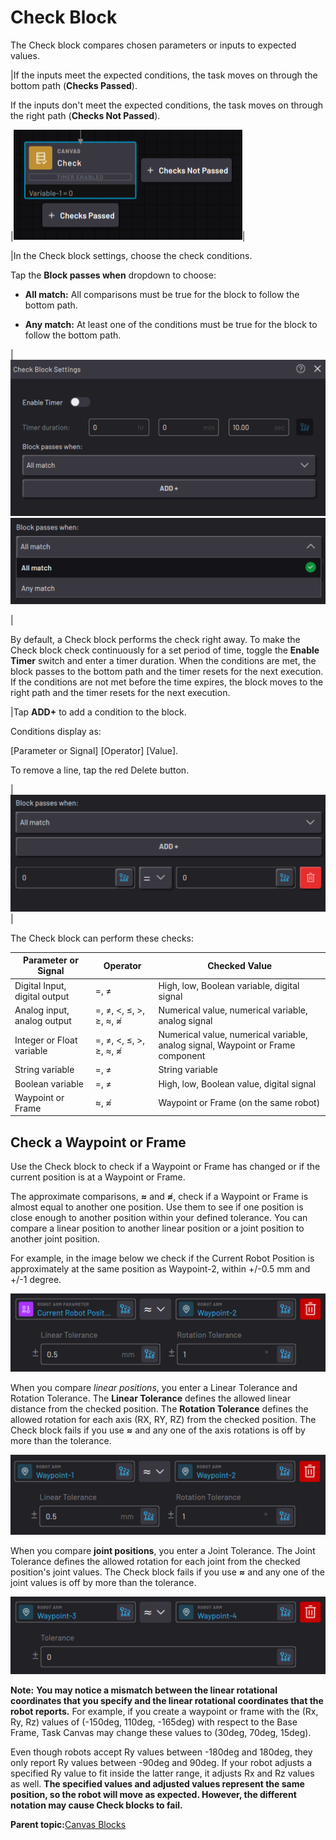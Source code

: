 # Check Block

The Check block compares chosen parameters or inputs to expected values.

|If the inputs meet the expected conditions, the task moves on through the bottom path \(**Checks Passed**\).

If the inputs don't meet the expected conditions, the task moves on through the right path \(**Checks Not Passed**\).

|![](../Images/TaskCanvasBlockGlossary/Canvas-Check-Block.png)|

|In the Check block settings, choose the check conditions.

Tap the **Block passes when** dropdown to choose:

-   **All match:** All comparisons must be true for the block to follow the bottom path.

-   **Any match:** At least one of the conditions must be true for the block to follow the bottom path.

|![](../Images/TaskCanvasBlockGlossary/Canvas-Check-Settings.png)![](../Images/TaskCanvasBlockGlossary/Canvas-Check-Settings-BlockPassesWhenDropdown.png)

|

By default, a Check block performs the check right away. To make the Check block check continuously for a set period of time, toggle the **Enable Timer** switch and enter a timer duration. When the conditions are met, the block passes to the bottom path and the timer resets for the next execution. If the conditions are not met before the time expires, the block moves to the right path and the timer resets for the next execution.

|Tap **ADD+** to add a condition to the block.

Conditions display as:

\[Parameter or Signal\] \[Operator\] \[Value\].

To remove a line, tap the red Delete button.

|![](../Images/TaskCanvasBlockGlossary/Canvas-Check-Settings-AddSignal.png)|

The Check block can perform these checks:

|Parameter or Signal|Operator|Checked Value|
|-------------------|--------|-------------|
|Digital Input, digital output|=, ≠|High, low, Boolean variable, digital signal|
|Analog input, analog output|=, ≠, <, ≤, \>, ≥, ≈, ≉|Numerical value, numerical variable, analog signal|
|Integer or Float variable|=, ≠, <, ≤, \>, ≥, ≈, ≉|Numerical value, numerical variable, analog signal, Waypoint or Frame component|
|String variable|=, ≠|String variable|
|Boolean variable|=, ≠|High, low, Boolean value, digital signal|
|Waypoint or Frame|≈, ≉|Waypoint or Frame \(on the same robot\)|

## Check a Waypoint or Frame

Use the Check block to check if a Waypoint or Frame has changed or if the current position is at a Waypoint or Frame.

The approximate comparisons, **≈** and **≉**, check if a Waypoint or Frame is almost equal to another one position. Use them to see if one position is close enough to another position within your defined tolerance. You can compare a linear position to another linear position or a joint position to another joint position.

For example, in the image below we check if the Current Robot Position is approximately at the same position as Waypoint-2, within +/-0.5 mm and +/-1 degree.

![](../Images/TaskCanvasBlockGlossary/Canvas-Check-Settings-CheckPosition-LinearWaypoint.png)

When you compare *linear positions*, you enter a Linear Tolerance and Rotation Tolerance. The **Linear Tolerance** defines the allowed linear distance from the checked position. The **Rotation Tolerance** defines the allowed rotation for each axis \(RX, RY, RZ\) from the checked position. The Check block fails if you use **≈** and any one of the axis rotations is off by more than the tolerance.

![](../Images/TaskCanvasBlockGlossary/Canvas-Check-Settings-LinearWaypoint-LinearWaypoint.png)

When you compare **joint positions**, you enter a Joint Tolerance. The Joint Tolerance defines the allowed rotation for each joint from the checked position's joint values. The Check block fails if you use **≈** and any one of the joint values is off by more than the tolerance.

![](../Images/TaskCanvasBlockGlossary/Canvas-Check-Settings-CheckPosition-JointWaypoint.png)

**Note:** **You may notice a mismatch between the linear rotational coordinates that you specify and the linear rotational coordinates that the robot reports.** For example, if you create a waypoint or frame with the \(Rx, Ry, Rz\) values of \(-150deg, 110deg, -165deg\) with respect to the Base Frame, Task Canvas may change these values to \(30deg, 70deg, 15deg\).

Even though robots accept Ry values between -180deg and 180deg, they only report Ry values between -90deg and 90deg. If your robot adjusts a specified Ry value to fit inside the latter range, it adjusts Rx and Rz values as well. **The specified values and adjusted values represent the same position, so the robot will move as expected. However, the different notation may cause Check blocks to fail.**

**Parent topic:**[Canvas Blocks](../TaskCanvasBlockGlossary/Canvas-Overview.md)


